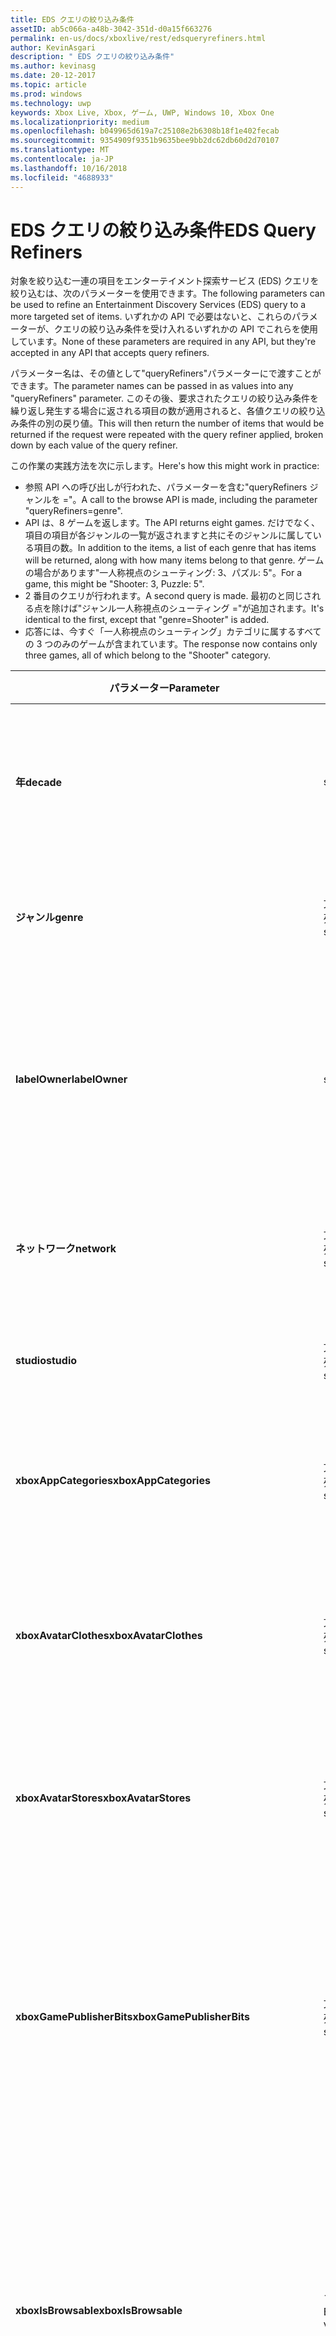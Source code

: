 ```yaml
---
title: EDS クエリの絞り込み条件
assetID: ab5c066a-a48b-3042-351d-d0a15f663276
permalink: en-us/docs/xboxlive/rest/edsqueryrefiners.html
author: KevinAsgari
description: " EDS クエリの絞り込み条件"
ms.author: kevinasg
ms.date: 20-12-2017
ms.topic: article
ms.prod: windows
ms.technology: uwp
keywords: Xbox Live, Xbox, ゲーム, UWP, Windows 10, Xbox One
ms.localizationpriority: medium
ms.openlocfilehash: b049965d619a7c25108e2b6308b18f1e402fecab
ms.sourcegitcommit: 9354909f9351b9635bee9bb2dc62db60d2d70107
ms.translationtype: MT
ms.contentlocale: ja-JP
ms.lasthandoff: 10/16/2018
ms.locfileid: "4688933"
---
```

# <a name="eds-query-refiners"></a><span data-ttu-id="53daf-104">EDS クエリの絞り込み条件</span><span class="sxs-lookup"><span data-stu-id="53daf-104">EDS Query Refiners</span></span>
 
<a id="ID4EO"></a>

  
 
<span data-ttu-id="53daf-105">対象を絞り込む一連の項目をエンターテイメント探索サービス (EDS) クエリを絞り込むは、次のパラメーターを使用できます。</span><span class="sxs-lookup"><span data-stu-id="53daf-105">The following parameters can be used to refine an Entertainment Discovery Services (EDS) query to a more targeted set of items.</span></span> <span data-ttu-id="53daf-106">いずれかの API で必要はないと、これらのパラメーターが、クエリの絞り込み条件を受け入れるいずれかの API でこれらを使用しています。</span><span class="sxs-lookup"><span data-stu-id="53daf-106">None of these parameters are required in any API, but they're accepted in any API that accepts query refiners.</span></span>
 
<span data-ttu-id="53daf-107">パラメーター名は、その値として"queryRefiners"パラメーターにで渡すことができます。</span><span class="sxs-lookup"><span data-stu-id="53daf-107">The parameter names can be passed in as values into any "queryRefiners" parameter.</span></span> <span data-ttu-id="53daf-108">このその後、要求されたクエリの絞り込み条件を繰り返し発生する場合に返される項目の数が適用されると、各値クエリの絞り込み条件の別の戻り値。</span><span class="sxs-lookup"><span data-stu-id="53daf-108">This will then return the number of items that would be returned if the request were repeated with the query refiner applied, broken down by each value of the query refiner.</span></span>
 
<span data-ttu-id="53daf-109">この作業の実践方法を次に示します。</span><span class="sxs-lookup"><span data-stu-id="53daf-109">Here's how this might work in practice:</span></span>
 
   * <span data-ttu-id="53daf-110">参照 API への呼び出しが行われた、パラメーターを含む"queryRefiners ジャンルを ="。</span><span class="sxs-lookup"><span data-stu-id="53daf-110">A call to the browse API is made, including the parameter "queryRefiners=genre".</span></span>
   * <span data-ttu-id="53daf-111">API は、8 ゲームを返します。</span><span class="sxs-lookup"><span data-stu-id="53daf-111">The API returns eight games.</span></span> <span data-ttu-id="53daf-112">だけでなく、項目の項目が各ジャンルの一覧が返されますと共にそのジャンルに属している項目の数。</span><span class="sxs-lookup"><span data-stu-id="53daf-112">In addition to the items, a list of each genre that has items will be returned, along with how many items belong to that genre.</span></span> <span data-ttu-id="53daf-113">ゲームの場合があります"一人称視点のシューティング: 3、パズル: 5"。</span><span class="sxs-lookup"><span data-stu-id="53daf-113">For a game, this might be "Shooter: 3, Puzzle: 5".</span></span>
   * <span data-ttu-id="53daf-114">2 番目のクエリが行われます。</span><span class="sxs-lookup"><span data-stu-id="53daf-114">A second query is made.</span></span> <span data-ttu-id="53daf-115">最初のと同じされる点を除けば"ジャンル一人称視点のシューティング ="が追加されます。</span><span class="sxs-lookup"><span data-stu-id="53daf-115">It's identical to the first, except that "genre=Shooter" is added.</span></span>
   * <span data-ttu-id="53daf-116">応答には、今すぐ「一人称視点のシューティング」カテゴリに属するすべての 3 つのみのゲームが含まれています。</span><span class="sxs-lookup"><span data-stu-id="53daf-116">The response now contains only three games, all of which belong to the "Shooter" category.</span></span>
  
| <span data-ttu-id="53daf-117">パラメーター</span><span class="sxs-lookup"><span data-stu-id="53daf-117">Parameter</span></span>| <span data-ttu-id="53daf-118">データ型</span><span class="sxs-lookup"><span data-stu-id="53daf-118">Data Type</span></span>| <span data-ttu-id="53daf-119">説明</span><span class="sxs-lookup"><span data-stu-id="53daf-119">Description</span></span>| 
| --- | --- | --- | 
| <b><span data-ttu-id="53daf-120">年</span><span class="sxs-lookup"><span data-stu-id="53daf-120">decade</span></span></b>| <span data-ttu-id="53daf-121">string</span><span class="sxs-lookup"><span data-stu-id="53daf-121">string</span></span>| <span data-ttu-id="53daf-122">10 年間ですべての項目する必要がありますリリースされています。</span><span class="sxs-lookup"><span data-stu-id="53daf-122">The decade in which all items must have been released.</span></span>| 
| <b><span data-ttu-id="53daf-123">ジャンル</span><span class="sxs-lookup"><span data-stu-id="53daf-123">genre</span></span></b>| <span data-ttu-id="53daf-124">文字列の配列</span><span class="sxs-lookup"><span data-stu-id="53daf-124">array of string</span></span>| <span data-ttu-id="53daf-125">すべての項目が必要なジャンルの一覧。</span><span class="sxs-lookup"><span data-stu-id="53daf-125">The list of genres that all items must have.</span></span>| 
| <b><span data-ttu-id="53daf-126">labelOwner</span><span class="sxs-lookup"><span data-stu-id="53daf-126">labelOwner</span></span></b>| <span data-ttu-id="53daf-127">string</span><span class="sxs-lookup"><span data-stu-id="53daf-127">string</span></span>| <span data-ttu-id="53daf-128">アーティスト、アルバム、またはトラックに関連付けられているミュージック ラベル。</span><span class="sxs-lookup"><span data-stu-id="53daf-128">The music label associated with the artist, album, or track.</span></span>| 
| <b><span data-ttu-id="53daf-129">ネットワーク</span><span class="sxs-lookup"><span data-stu-id="53daf-129">network</span></span></b>| <span data-ttu-id="53daf-130">文字列の配列</span><span class="sxs-lookup"><span data-stu-id="53daf-130">array of string</span></span>| <span data-ttu-id="53daf-131">このネットワークは、項目を作成します。</span><span class="sxs-lookup"><span data-stu-id="53daf-131">The network that created the items.</span></span>| 
| <b><span data-ttu-id="53daf-132">studio</span><span class="sxs-lookup"><span data-stu-id="53daf-132">studio</span></span></b>| <span data-ttu-id="53daf-133">文字列の配列</span><span class="sxs-lookup"><span data-stu-id="53daf-133">array of string</span></span>| <span data-ttu-id="53daf-134">項目を作成した studio します。</span><span class="sxs-lookup"><span data-stu-id="53daf-134">The studio that created the items.</span></span>| 
| <b><span data-ttu-id="53daf-135">xboxAppCategories</span><span class="sxs-lookup"><span data-stu-id="53daf-135">xboxAppCategories</span></span></b>| <span data-ttu-id="53daf-136">文字列の配列</span><span class="sxs-lookup"><span data-stu-id="53daf-136">array of string</span></span>| <span data-ttu-id="53daf-137">すべての Xbox アプリに必要なカテゴリの一覧。</span><span class="sxs-lookup"><span data-stu-id="53daf-137">The list of categories that all Xbox Apps must have.</span></span>| 
| <b><span data-ttu-id="53daf-138">xboxAvatarClothes</span><span class="sxs-lookup"><span data-stu-id="53daf-138">xboxAvatarClothes</span></span></b>| <span data-ttu-id="53daf-139">文字列の配列</span><span class="sxs-lookup"><span data-stu-id="53daf-139">array of string</span></span>| <span data-ttu-id="53daf-140">洋服の種類の一覧のすべての Xbox アバター項目が必要です。</span><span class="sxs-lookup"><span data-stu-id="53daf-140">The list of clothing types all Xbox Avatar items must have.</span></span>| 
| <b><span data-ttu-id="53daf-141">xboxAvatarStores</span><span class="sxs-lookup"><span data-stu-id="53daf-141">xboxAvatarStores</span></span></b>| <span data-ttu-id="53daf-142">文字列の配列</span><span class="sxs-lookup"><span data-stu-id="53daf-142">array of string</span></span>| <span data-ttu-id="53daf-143">アバター項目所属するすべての Xbox にストアの一覧。</span><span class="sxs-lookup"><span data-stu-id="53daf-143">The list of stores to which all Xbox avatar items must belong.</span></span>| 
| <b><span data-ttu-id="53daf-144">xboxGamePublisherBits</span><span class="sxs-lookup"><span data-stu-id="53daf-144">xboxGamePublisherBits</span></span></b>| <span data-ttu-id="53daf-145">文字列の配列</span><span class="sxs-lookup"><span data-stu-id="53daf-145">array of string</span></span>| <span data-ttu-id="53daf-146">すべてのゲームの種類の項目や AppType 項目に対して設定する必要がありますゲーム パブリッシャー ビットの一覧。</span><span class="sxs-lookup"><span data-stu-id="53daf-146">The list of game publisher bits that must be set on all GameType items or AppType items.</span></span>| 
| <b><span data-ttu-id="53daf-147">xboxIsBrowsable</span><span class="sxs-lookup"><span data-stu-id="53daf-147">xboxIsBrowsable</span></span></b>| <span data-ttu-id="53daf-148">ブール値</span><span class="sxs-lookup"><span data-stu-id="53daf-148">Boolean value</span></span>| <span data-ttu-id="53daf-149"><b>True</b>を返す場合は、実践的なコンテンツだけでなく、直接操作できる完全なゲームです。</span><span class="sxs-lookup"><span data-stu-id="53daf-149">If <b>true</b>, will return full games which are not directly actionable in addition to actionable content.</span></span> <span data-ttu-id="53daf-150">既定値は<b>false</b>。</span><span class="sxs-lookup"><span data-stu-id="53daf-150">Defaults to <b>false</b>.</span></span>| 
| <b><span data-ttu-id="53daf-151">xboxHasChildMediaItemTypes</span><span class="sxs-lookup"><span data-stu-id="53daf-151">xboxHasChildMediaItemTypes</span></span></b>| <span data-ttu-id="53daf-152">文字列の配列</span><span class="sxs-lookup"><span data-stu-id="53daf-152">array of string</span></span>| <span data-ttu-id="53daf-153">ゲームのメディアのグループに返されるすべての項目には、子のメディア項目の種類は、指定された値のいずれかが必要です。</span><span class="sxs-lookup"><span data-stu-id="53daf-153">All returned items with a media group of Game must have children whose media item type is one of the provided values.</span></span>| 
  
<a id="ID4EEF"></a>

 
## <a name="see-also"></a><span data-ttu-id="53daf-154">関連項目</span><span class="sxs-lookup"><span data-stu-id="53daf-154">See also</span></span>
 
<a id="ID4EGF"></a>

 
##### <a name="parent"></a><span data-ttu-id="53daf-155">Parent</span><span class="sxs-lookup"><span data-stu-id="53daf-155">Parent</span></span>  

[<span data-ttu-id="53daf-156">その他の参照情報</span><span class="sxs-lookup"><span data-stu-id="53daf-156">Additional Reference</span></span>](atoc-xboxlivews-reference-additional.md)

  
<a id="ID4ESF"></a>

 
##### <a name="further-information"></a><span data-ttu-id="53daf-157">詳細情報</span><span class="sxs-lookup"><span data-stu-id="53daf-157">Further Information</span></span> 

[<span data-ttu-id="53daf-158">マーケットプレース URI</span><span class="sxs-lookup"><span data-stu-id="53daf-158">Marketplace URIs</span></span>](../uri/marketplace/atoc-reference-marketplace.md)

   